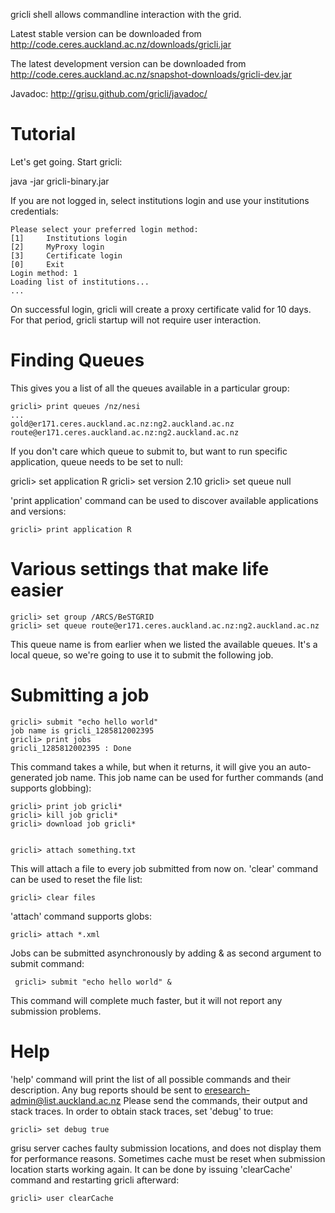 gricli shell allows commandline interaction with the grid.  

Latest stable version can be downloaded from http://code.ceres.auckland.ac.nz/downloads/gricli.jar

The latest development version can be downloaded from http://code.ceres.auckland.ac.nz/snapshot-downloads/gricli-dev.jar

Javadoc: http://grisu.github.com/gricli/javadoc/

Tutorial
======

Let's get going. Start gricli:

 java -jar gricli-binary.jar

If you are not logged in, select institutions login and use your
institutions credentials:

    Please select your preferred login method:
    [1]     Institutions login
    [2]     MyProxy login
    [3]     Certificate login
    [0]     Exit
    Login method: 1
    Loading list of institutions...
    ...


On successful login, gricli will create a proxy certificate valid for
10 days. For that period, gricli startup will not require user
interaction.


Finding Queues
======

This gives you a list of all the queues available in a particular group:

    gricli> print queues /nz/nesi
    ...
    gold@er171.ceres.auckland.ac.nz:ng2.auckland.ac.nz
    route@er171.ceres.auckland.ac.nz:ng2.auckland.ac.nz

If you don't care which queue to submit to, but want to run specific
application, queue needs to be set to null:

   gricli> set application R
   gricli> set version 2.10
   gricli> set queue null

'print application' command can be used to discover available applications
and versions:

    gricli> print application R

 
Various settings that make life easier
======

    gricli> set group /ARCS/BeSTGRID
    gricli> set queue route@er171.ceres.auckland.ac.nz:ng2.auckland.ac.nz
    
This queue name is from earlier when we listed the available
queues. It's a local queue, so we're going to use it to submit the
following job.

Submitting a job
======

    gricli> submit "echo hello world"
    job name is gricli_1285812002395
    gricli> print jobs
    gricli_1285812002395 : Done

This command takes a while, but when it returns, it will give you an
auto-generated job name. This job name can be used for further
commands (and supports globbing):

    gricli> print job gricli* 
    gricli> kill job gricli*
    gricli> download job gricli*
    

    gricli> attach something.txt
    
This will attach a file to every job submitted from now on. 'clear'
command can be used to reset the file list:

    gricli> clear files

'attach' command supports globs:

    gricli> attach *.xml

Jobs can be submitted asynchronously by adding & as second argument to submit command:
     
     gricli> submit "echo hello world" &

This command will complete much faster, but it will not report any submission problems. 

Help
======

'help' command will print the list of all possible commands and their
description. Any bug reports should be sent to
eresearch-admin@list.auckland.ac.nz Please send the commands, their
output and stack traces. In order to obtain stack traces, set 'debug'
to true:

    gricli> set debug true

grisu server caches faulty submission locations, and does not display
them for performance reasons. Sometimes cache must be reset when
submission location starts working again. It can be done by issuing
'clearCache' command and restarting gricli afterward:

    gricli> user clearCache 



